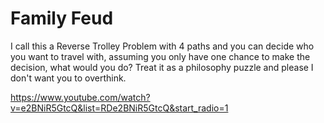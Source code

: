 # Family Feud

I call this a Reverse Trolley Problem with 4 paths and you can decide who you want to travel with, assuming you only have one chance to make the decision, what would you do?
Treat it as a philosophy puzzle and please I don't want you to overthink.

https://www.youtube.com/watch?v=e2BNiR5GtcQ&list=RDe2BNiR5GtcQ&start_radio=1
